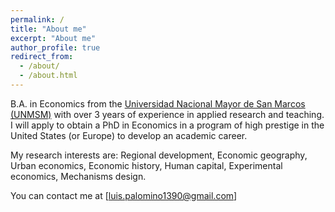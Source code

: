 ```yaml
---
permalink: /
title: "About me"
excerpt: "About me"
author_profile: true
redirect_from: 
  - /about/
  - /about.html
---
```


B.A. in Economics from the [Universidad Nacional Mayor de San Marcos (UNMSM)](https://www.unmsm.edu.pe/la-universidad/historia#linea/) 
with over 3 years of experience in applied research and teaching. I will apply to obtain a PhD in Economics in a program of high prestige in the United States (or Europe) to develop an academic career.

My research interests are: Regional development, Economic geography, Urban economics, Economic history, Human capital, Experimental economics, Mechanisms design. 

You can contact me at [luis.palomino1390@gmail.com]
